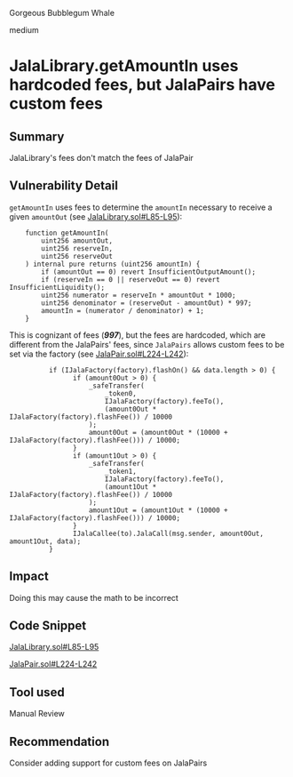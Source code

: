 Gorgeous Bubblegum Whale

medium

# JalaLibrary.getAmountIn uses hardcoded fees, but JalaPairs have custom fees

## Summary
JalaLibrary's fees don't match the fees of JalaPair

## Vulnerability Detail
`getAmountIn` uses fees to determine the `amountIn` necessary to receive a given `amountOut` (see [JalaLibrary.sol#L85-L95](https://github.com/sherlock-audit/2024-02-jala-swap/blob/main/jalaswap-dex-contract/contracts/libraries/JalaLibrary.sol#L85-L95)):
```solidity
    function getAmountIn(
        uint256 amountOut,
        uint256 reserveIn,
        uint256 reserveOut
    ) internal pure returns (uint256 amountIn) {
        if (amountOut == 0) revert InsufficientOutputAmount();
        if (reserveIn == 0 || reserveOut == 0) revert InsufficientLiquidity();
        uint256 numerator = reserveIn * amountOut * 1000;
        uint256 denominator = (reserveOut - amountOut) * 997;
        amountIn = (numerator / denominator) + 1;
    }
```
This is cognizant of fees (**_997_**), but the fees are hardcoded, which are different from the JalaPairs' fees, since `JalaPairs` allows custom fees to be set via the factory (see [JalaPair.sol#L224-L242](https://github.com/sherlock-audit/2024-02-jala-swap/blob/main/jalaswap-dex-contract/contracts/JalaPair.sol#L224-L242)):
```solidity
          if (IJalaFactory(factory).flashOn() && data.length > 0) {
                if (amount0Out > 0) {
                    _safeTransfer(
                        _token0,
                        IJalaFactory(factory).feeTo(),
                        (amount0Out * IJalaFactory(factory).flashFee()) / 10000
                    );
                    amount0Out = (amount0Out * (10000 + IJalaFactory(factory).flashFee())) / 10000;
                }
                if (amount1Out > 0) {
                    _safeTransfer(
                        _token1,
                        IJalaFactory(factory).feeTo(),
                        (amount1Out * IJalaFactory(factory).flashFee()) / 10000
                    );
                    amount1Out = (amount1Out * (10000 + IJalaFactory(factory).flashFee())) / 10000;
                }
                IJalaCallee(to).JalaCall(msg.sender, amount0Out, amount1Out, data);
          }
```
## Impact
Doing this may cause the math to be incorrect

## Code Snippet
[JalaLibrary.sol#L85-L95](https://github.com/sherlock-audit/2024-02-jala-swap/blob/main/jalaswap-dex-contract/contracts/libraries/JalaLibrary.sol#L85-L95)

[JalaPair.sol#L224-L242](https://github.com/sherlock-audit/2024-02-jala-swap/blob/main/jalaswap-dex-contract/contracts/JalaPair.sol#L224-L242)

## Tool used

Manual Review

## Recommendation
Consider adding support for custom fees on JalaPairs
